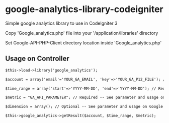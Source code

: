 # google-analytics-library-codeigniter
Simple google analytics library to use in CodeIgniter 3

Copy 'Google_analytics.php' file into your '/application/libraries' directory

Set Google-API-PHP-Client directory location inside 'Google_analytics.php'

## Usage on Controller

```html
$this->load->library('google_analytics');

$account = array('email'='YOUR_GA_EMAIL', 'key'=>'YOUR_GA_P12_FILE'); // Required

$time_range = array('start'=>'YYYY-MM-DD', 'end'=>'YYYY-MM-DD'); // Required

$metric = "GA_API_PARAMETER"; // Required -- See parameter and usage on Google Analytics API

$dimension = array(); // Optional -- See parameter and usage on Google Analytics API

$this->google_analytics->getResult($account, $time_range, $metric);
```

